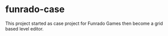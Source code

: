 # funrado-case
 This project started as case project for Funrado Games then become a grid based level editor.

